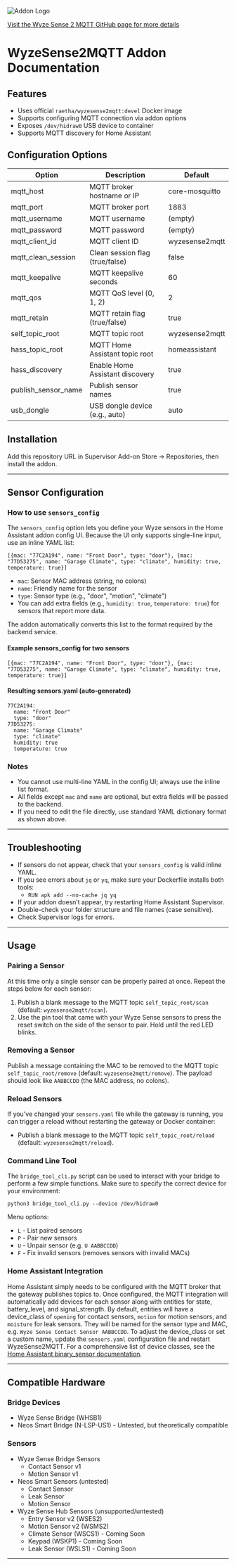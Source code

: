 ![Addon Logo](logo.png)

[Visit the Wyze Sense 2 MQTT GitHub page for more details](https://github.com/raetha/wyzesense2mqtt)

# WyzeSense2MQTT Addon Documentation

## Features

- Uses official `raetha/wyzesense2mqtt:devel` Docker image
- Supports configuring MQTT connection via addon options
- Exposes `/dev/hidraw0` USB device to container
- Supports MQTT discovery for Home Assistant

## Configuration Options

| Option             | Description                          | Default          |
|--------------------|------------------------------------|------------------|
| mqtt_host          | MQTT broker hostname or IP          | core-mosquitto   |
| mqtt_port          | MQTT broker port                    | 1883             |
| mqtt_username      | MQTT username                      | (empty)          |
| mqtt_password      | MQTT password                      | (empty)          |
| mqtt_client_id     | MQTT client ID                    | wyzesense2mqtt   |
| mqtt_clean_session | Clean session flag (true/false)    | false            |
| mqtt_keepalive     | MQTT keepalive seconds              | 60               |
| mqtt_qos           | MQTT QoS level (0, 1, 2)           | 2                |
| mqtt_retain        | MQTT retain flag (true/false)      | true             |
| self_topic_root    | MQTT topic root                    | wyzesense2mqtt   |
| hass_topic_root    | MQTT Home Assistant topic root    | homeassistant    |
| hass_discovery     | Enable Home Assistant discovery    | true             |
| publish_sensor_name| Publish sensor names                | true             |
| usb_dongle        | USB dongle device (e.g., auto)      | auto             |

## Installation

Add this repository URL in Supervisor Add-on Store → Repositories, then install the addon.

---

## Sensor Configuration

### How to use `sensors_config`

The `sensors_config` option lets you define your Wyze sensors in the Home Assistant addon config UI. Because the UI only supports single-line input, use an inline YAML list:

```
[{mac: "77C2A194", name: "Front Door", type: "door"}, {mac: "77D53275", name: "Garage Climate", type: "climate", humidity: true, temperature: true}]
```

- `mac`: Sensor MAC address (string, no colons)
- `name`: Friendly name for the sensor
- `type`: Sensor type (e.g., "door", "motion", "climate")
- You can add extra fields (e.g., `humidity: true`, `temperature: true`) for sensors that report more data.

The addon automatically converts this list to the format required by the backend service.

#### Example sensors_config for two sensors
```
[{mac: "77C2A194", name: "Front Door", type: "door"}, {mac: "77D53275", name: "Garage Climate", type: "climate", humidity: true, temperature: true}]
```

#### Resulting sensors.yaml (auto-generated)
```
77C2A194:
  name: "Front Door"
  type: "door"
77D53275:
  name: "Garage Climate"
  type: "climate"
  humidity: true
  temperature: true
```

### Notes
- You cannot use multi-line YAML in the config UI; always use the inline list format.
- All fields except `mac` and `name` are optional, but extra fields will be passed to the backend.
- If you need to edit the file directly, use standard YAML dictionary format as shown above.

---

## Troubleshooting

- If sensors do not appear, check that your `sensors_config` is valid inline YAML.
- If you see errors about `jq` or `yq`, make sure your Dockerfile installs both tools:
  - `RUN apk add --no-cache jq yq`
- If your addon doesn’t appear, try restarting Home Assistant Supervisor.
- Double-check your folder structure and file names (case sensitive).
- Check Supervisor logs for errors.

---

## Usage

### Pairing a Sensor
At this time only a single sensor can be properly paired at once. Repeat the steps below for each sensor:
1. Publish a blank message to the MQTT topic `self_topic_root/scan` (default: `wyzesense2mqtt/scan`).
2. Use the pin tool that came with your Wyze Sense sensors to press the reset switch on the side of the sensor to pair. Hold until the red LED blinks.

### Removing a Sensor
Publish a message containing the MAC to be removed to the MQTT topic `self_topic_root/remove` (default: `wyzesense2mqtt/remove`). The payload should look like `AABBCCDD` (the MAC address, no colons).

### Reload Sensors
If you've changed your `sensors.yaml` file while the gateway is running, you can trigger a reload without restarting the gateway or Docker container:
- Publish a blank message to the MQTT topic `self_topic_root/reload` (default: `wyzesense2mqtt/reload`).

### Command Line Tool
The `bridge_tool_cli.py` script can be used to interact with your bridge to perform a few simple functions. Make sure to specify the correct device for your environment:
```
python3 bridge_tool_cli.py --device /dev/hidraw0
```
Menu options:
- `L` - List paired sensors
- `P` - Pair new sensors
- `U` - Unpair sensor (e.g. `U AABBCCDD`)
- `F` - Fix invalid sensors (removes sensors with invalid MACs)

### Home Assistant Integration
Home Assistant simply needs to be configured with the MQTT broker that the gateway publishes topics to. Once configured, the MQTT integration will automatically add devices for each sensor along with entities for state, battery_level, and signal_strength. By default, entities will have a device_class of `opening` for contact sensors, `motion` for motion sensors, and `moisture` for leak sensors. They will be named for the sensor type and MAC, e.g. `Wyze Sense Contact Sensor AABBCCDD`. To adjust the device_class or set a custom name, update the `sensors.yaml` configuration file and restart WyzeSense2MQTT. For a comprehensive list of device classes, see the [Home Assistant binary_sensor documentation](https://www.home-assistant.io/integrations/binary_sensor/#device-class).

---

## Compatible Hardware

### Bridge Devices
- Wyze Sense Bridge (WHSB1)
- Neos Smart Bridge (N-LSP-US1) - Untested, but theoretically compatible

### Sensors
- Wyze Sense Bridge Sensors
  - Contact Sensor v1
  - Motion Sensor v1
- Neos Smart Sensors (untested)
  - Contact Sensor
  - Leak Sensor
  - Motion Sensor
- Wyze Sense Hub Sensors (unsupported/untested)
  - Entry Sensor v2 (WSES2)
  - Motion Sensor v2 (WSMS2)
  - Climate Sensor (WSCS1) - Coming Soon
  - Keypad (WSKP1) - Coming Soon
  - Leak Sensor (WSLS1) - Coming Soon

---
